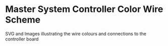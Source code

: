 # Master System Controller Color Wire Scheme
SVG and Images illustrating the wire colours and connections to the controller board